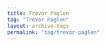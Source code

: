 ```yaml
---
title: Trevor Paglen
tag: "Trevor Paglen"
layout: archive-tags
permalink: "tag/trevor-paglen"
---
```

